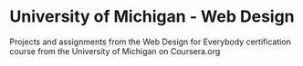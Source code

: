 # University of Michigan - Web Design
 Projects and assignments from the Web Design for Everybody certification course from the University of Michigan on Coursera.org
